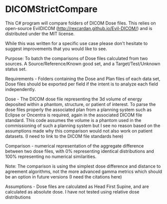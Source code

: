 # DICOMStrictCompare

This C# program will compare folders of DICOM Dose files. This relies on open-source EvilDICOM (<http://rexcardan.github.io/Evil-DICOM/>) and is distributed under the MIT license.

While this was written for a specific use case please don't hesitate to suggest improvements that you would like to see.

Purpose: To batch the comparisons of Dose files calculated from two sources. A Source/Reference/Known good set, and a Target/Test/Unknown status set.

Requirements - Folders containing the Dose and Plan files of each data set, Dose files should be exported per field if the intent is to analyze each field independently.

Dose - The DICOM dose file representing the 3d volume of energy deposited within a phantom, structure, or patient of interest. To parse the dose files properly the associated plan from a planning system such as Eclipse or Oncentra is required, again in the associated DICOM file standard. This code assumes the volume is a phantom used in the commissioning of such a planning system but I see no reason based on the assumptions made why this comparison would not also work on patient datasets. (I need to link to the DICOM file standards here)

Comparison - numerical representation of the aggregate difference between two dose files, with 0% representing identical distributions and 100% representing no numerical similarities.

Note: The comparison is using the simplest dose difference and distance to agreement algorithms, not the more advanced gamma metrics which should be an option in future versions (I need the citations here)

Assumptions - Dose files are calculated as Head First Supine, and are calculated as absolute dose. I have not tested using relative dose distributions
